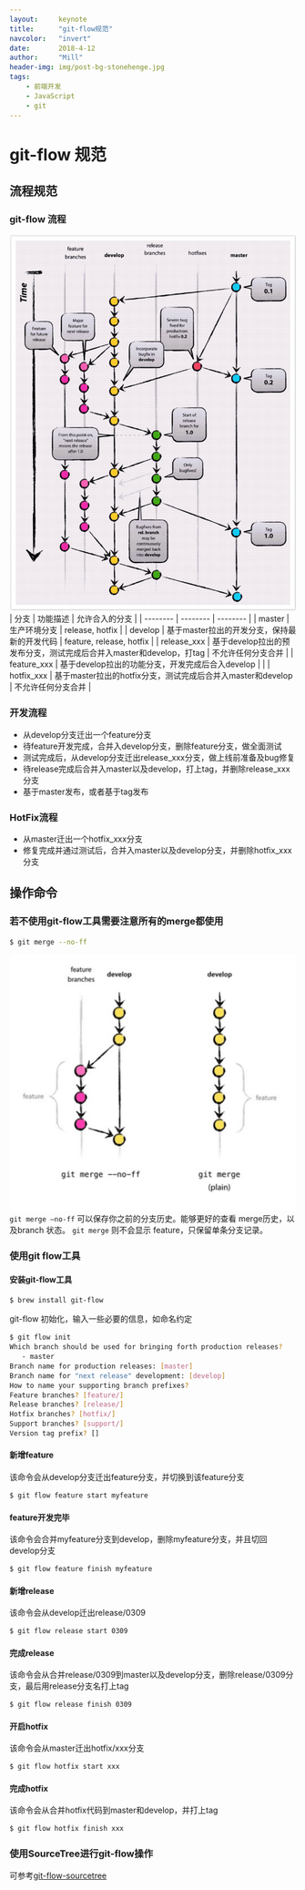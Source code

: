 ```yaml
---
layout:     keynote
title:      "git-flow规范"
navcolor:   "invert"
date:       2018-4-12
author:     "Mill"
header-img: img/post-bg-stonehenge.jpg
tags:
    - 前端开发
    - JavaScript
    - git
---
```


# git-flow 规范

## 流程规范

### git-flow 流程

![git-flow流程图](/img/git-model.jpeg)
| 分支        | 功能描述    | 允许合入的分支    |
| --------   | --------  | --------  |
| master | 生产环境分支 |  release, hotfix  |
| develop | 基于master拉出的开发分支，保持最新的开发代码 |  feature, release, hotfix |
| release_xxx | 基于develop拉出的预发布分支，测试完成后合并入master和develop，打tag |  不允许任何分支合并  |
| feature_xxx | 基于develop拉出的功能分支，开发完成后合入develop |  |
| hotfix_xxx | 基于master拉出的hotfix分支，测试完成后合并入master和develop |  不允许任何分支合并  |

### 开发流程

- 从develop分支迁出一个feature分支
- 待feature开发完成，合并入develop分支，删除feature分支，做全面测试
- 测试完成后，从develop分支迁出release_xxx分支，做上线前准备及bug修复
- 待release完成后合并入master以及develop，打上tag，并删除release_xxx分支
- 基于master发布，或者基于tag发布

### HotFix流程

- 从master迁出一个hotfix_xxx分支
- 修复完成并通过测试后，合并入master以及develop分支，并删除hotfix_xxx分支

## 操作命令

### 若不使用git-flow工具需要注意所有的merge都使用

```bash
$ git merge --no-ff
```

![git-merge流程图](/img/git-flow-branch.png)
```git merge –no-ff``` 可以保存你之前的分支历史。能够更好的查看 merge历史，以及branch 状态。 
```git merge``` 则不会显示 feature，只保留单条分支记录。

### 使用git flow工具

#### 安装git-flow工具

```bash
$ brew install git-flow
```
git-flow 初始化，输入一些必要的信息，如命名约定
```bash
$ git flow init
Which branch should be used for bringing forth production releases?
   - master
Branch name for production releases: [master]
Branch name for "next release" development: [develop]
How to name your supporting branch prefixes?
Feature branches? [feature/] 
Release branches? [release/] 
Hotfix branches? [hotfix/] 
Support branches? [support/] 
Version tag prefix? []
```

#### 新增feature

该命令会从develop分支迁出feature分支，并切换到该feature分支
```bash
$ git flow feature start myfeature 
```

#### feature开发完毕

该命令会合并myfeature分支到develop，删除myfeature分支，并且切回develop分支

```bash
$ git flow feature finish myfeature
```

#### 新增release

该命令会从develop迁出release/0309

```bash
$ git flow release start 0309
```

#### 完成release

该命令会从合并release/0309到master以及develop分支，删除release/0309分支，最后用release分支名打上tag
```bash
$ git flow release finish 0309
```

#### 开启hotfix

该命令会从master迁出hotfix/xxx分支

```bash
$ git flow hotfix start xxx 
```

#### 完成hotfix

该命令会从合并hotfix代码到master和develop，并打上tag

```bash
$ git flow hotfix finish xxx 
```

### 使用SourceTree进行git-flow操作

可参考[git-flow-sourcetree](https://www.jianshu.com/p/8a3988057d0f)